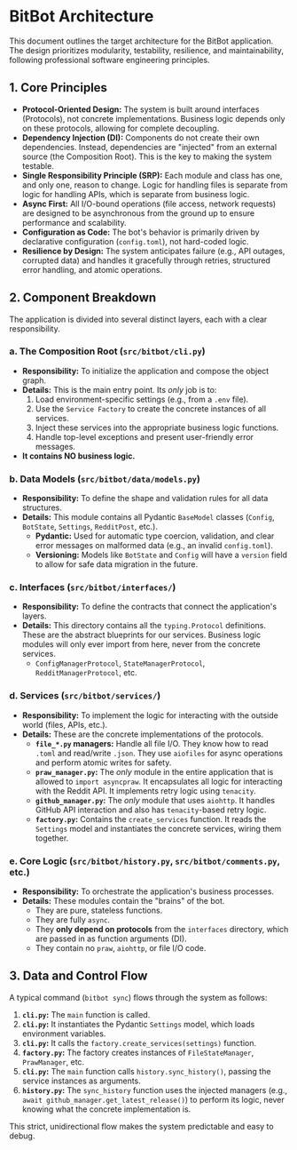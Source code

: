 # BitBot Architecture

This document outlines the target architecture for the BitBot application. The design prioritizes modularity, testability, resilience, and maintainability, following professional software engineering principles.

## 1. Core Principles

- **Protocol-Oriented Design:** The system is built around interfaces (Protocols), not concrete implementations. Business logic depends only on these protocols, allowing for complete decoupling.
- **Dependency Injection (DI):** Components do not create their own dependencies. Instead, dependencies are "injected" from an external source (the Composition Root). This is the key to making the system testable.
- **Single Responsibility Principle (SRP):** Each module and class has one, and only one, reason to change. Logic for handling files is separate from logic for handling APIs, which is separate from business logic.
- **Async First:** All I/O-bound operations (file access, network requests) are designed to be asynchronous from the ground up to ensure performance and scalability.
- **Configuration as Code:** The bot's behavior is primarily driven by declarative configuration (`config.toml`), not hard-coded logic.
- **Resilience by Design:** The system anticipates failure (e.g., API outages, corrupted data) and handles it gracefully through retries, structured error handling, and atomic operations.

## 2. Component Breakdown

The application is divided into several distinct layers, each with a clear responsibility.

### a. The Composition Root (`src/bitbot/cli.py`)

- **Responsibility:** To initialize the application and compose the object graph.
- **Details:** This is the main entry point. Its *only* job is to:
    1.  Load environment-specific settings (e.g., from a `.env` file).
    2.  Use the `Service Factory` to create the concrete instances of all services.
    3.  Inject these services into the appropriate business logic functions.
    4.  Handle top-level exceptions and present user-friendly error messages.
- **It contains NO business logic.**

### b. Data Models (`src/bitbot/data/models.py`)

- **Responsibility:** To define the shape and validation rules for all data structures.
- **Details:** This module contains all Pydantic `BaseModel` classes (`Config`, `BotState`, `Settings`, `RedditPost`, etc.).
    - **Pydantic:** Used for automatic type coercion, validation, and clear error messages on malformed data (e.g., an invalid `config.toml`).
    - **Versioning:** Models like `BotState` and `Config` will have a `version` field to allow for safe data migration in the future.

### c. Interfaces (`src/bitbot/interfaces/`)

- **Responsibility:** To define the contracts that connect the application's layers.
- **Details:** This directory contains all the `typing.Protocol` definitions. These are the abstract blueprints for our services. Business logic modules will only ever import from here, never from the concrete services.
    - `ConfigManagerProtocol`, `StateManagerProtocol`, `RedditManagerProtocol`, etc.

### d. Services (`src/bitbot/services/`)

- **Responsibility:** To implement the logic for interacting with the outside world (files, APIs, etc.).
- **Details:** These are the concrete implementations of the protocols.
    - **`file_*.py` managers:** Handle all file I/O. They know how to read `.toml` and read/write `.json`. They use `aiofiles` for async operations and perform atomic writes for safety.
    - **`praw_manager.py`:** The *only* module in the entire application that is allowed to `import asyncpraw`. It encapsulates all logic for interacting with the Reddit API. It implements retry logic using `tenacity`.
    - **`github_manager.py`:** The *only* module that uses `aiohttp`. It handles GitHub API interaction and also has `tenacity`-based retry logic.
    - **`factory.py`:** Contains the `create_services` function. It reads the `Settings` model and instantiates the concrete services, wiring them together.

### e. Core Logic (`src/bitbot/history.py`, `src/bitbot/comments.py`, etc.)

- **Responsibility:** To orchestrate the application's business processes.
- **Details:** These modules contain the "brains" of the bot.
    - They are pure, stateless functions.
    - They are fully `async`.
    - They **only depend on protocols** from the `interfaces` directory, which are passed in as function arguments (DI).
    - They contain no `praw`, `aiohttp`, or file I/O code.

## 3. Data and Control Flow

A typical command (`bitbot sync`) flows through the system as follows:

1.  **`cli.py`:** The `main` function is called.
2.  **`cli.py`:** It instantiates the Pydantic `Settings` model, which loads environment variables.
3.  **`cli.py`:** It calls the `factory.create_services(settings)` function.
4.  **`factory.py`:** The factory creates instances of `FileStateManager`, `PrawManager`, etc.
5.  **`cli.py`:** The `main` function calls `history.sync_history()`, passing the service instances as arguments.
6.  **`history.py`:** The `sync_history` function uses the injected managers (e.g., `await github_manager.get_latest_release()`) to perform its logic, never knowing what the concrete implementation is.

This strict, unidirectional flow makes the system predictable and easy to debug.
